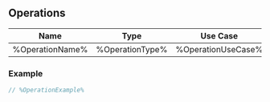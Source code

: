 
## Operations

| Name            | Type            | Use Case           | Request            | Response            | Scope            |
| --------------- | --------------- | ------------------ | ------------------ | ------------------- | ---------------- |
| %OperationName% | %OperationType% | %OperationUseCase% | %OperationRequest% | %OperationResponse% | %OperationScope% |

### Example

```js
// %OperationExample%
```
